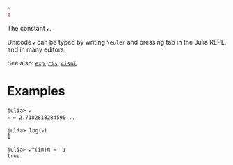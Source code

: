 ```julia
ℯ
e
```

The constant ℯ.

Unicode `ℯ` can be typed by writing `\euler` and pressing tab in the Julia REPL, and in many editors.

See also: [`exp`](@ref), [`cis`](@ref), [`cispi`](@ref).

# Examples

```jldoctest
julia> ℯ
ℯ = 2.7182818284590...

julia> log(ℯ)
1

julia> ℯ^(im)π ≈ -1
true
```

